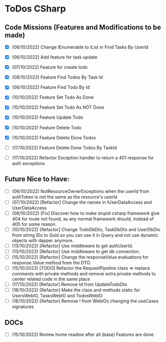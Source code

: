 # ToDos CSharp

## Code Missions (Features and Modifications to be made)

- [x] (06/10/2022) Change IEnumerable to IList in Find Tasks By UserId
- [x] (06/10/2022) Add feature for task update
- [x] (07/10/2022) Feature for create todo
- [x] (08/10/2022) Feature Find Todos By Task Id
- [x] (08/10/2022) Feature Find Todo By Id
- [x] (10/10/2022) Feature Set Todo As Done
- [x] (10/10/2022) Feature Set Todo As NOT Done
- [x] (10/10/2022) Feature Update Todo
- [x] (10/10/2022) Feature Delete Todo
- [x] (10/10/2022) Feature Delete Done Todos
- [ ] (17/10/2022) Feature Delete Done Todos By TaskId

- [ ] (17/10/2022) Refactor Exception handler to return a 401 response for auth exceptions


## Future Nice to Have:

- [ ] (06/10/2022) NotResourceOwnerExceptions when the userId from authToken is not the same as the 
resource's userId
- [ ] (07/10/2022) [Refactor] Change the names in IUserDataAccess and UserDataAccess
- [ ] (08/10/2022) [Fix] Discover how to make stupid csharp framework give 404 for route not found, 
as any normal framework should, instead of 405 for some reason.
- [ ] (10/10/2022) [Refactor] Change TodoDbDto, TaskDbDto and UserDbDto from string IDs to Guid so you
can use it in Query and not use dynamic objects with dapper anymore.
- [ ] (13/10/2022) [Refactor] Use middleware to get authUserId.
- [ ] (13/10/2022) [Refactor] Use middleware to get db connection.
- [ ] (15/10/2022) [Refactor] Change the responseValue evaluations for response.Value method from the 
DTO.
- [ ] (15/10/2022) [TODO] Refactor the RequestPipeline class => replace comments with private methods 
and remove extra private methods to center related code in the same place
- [ ] (17/10/2022) [Refactor] Remove Id from UpdateTodoDto
- [ ] (18/10/2022) [Refactor] Make the class and methods static for UsersWebIO, TasksWebIO and 
TodosWebIO
- [ ] (18/10/2022) [Refactor] Remove ! from WebIOs changing the useCases signatures

## DOCs

- [ ] (15/10/2022) Review home readme after all (base) Features are done.
